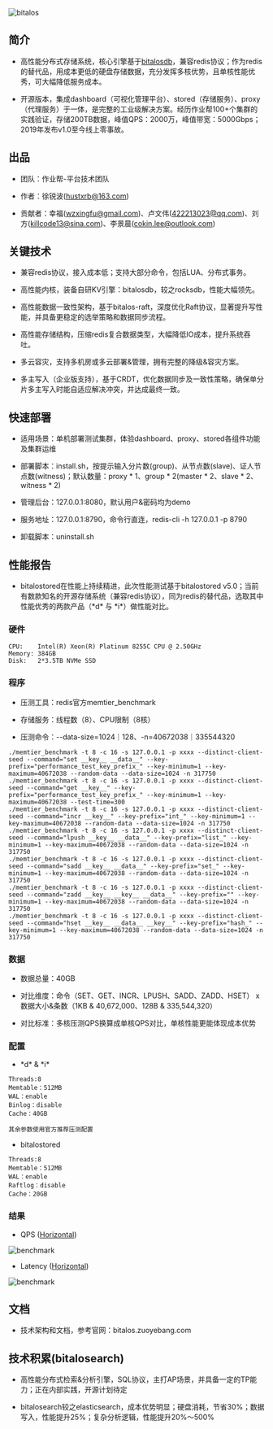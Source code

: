 ![bitalos](./docs/bitalos.png)

## 简介

- 高性能分布式存储系统，核心引擎基于[bitalosdb](https://git.zuoyebang.cc/stored-bitalosdb/bitalosdb/README_CN.md)，兼容redis协议；作为redis的替代品，用成本更低的硬盘存储数据，充分发挥多核优势，且单核性能优秀，可大幅降低服务成本。

- 开源版本，集成dashboard（可视化管理平台）、stored（存储服务）、proxy（代理服务）于一体，是完整的工业级解决方案。经历作业帮100+个集群的实践验证，存储200TB数据，峰值QPS：2000万，峰值带宽：5000Gbps；2019年发布v1.0至今线上零事故。

## 出品

- 团队：作业帮-平台技术团队

- 作者：徐锐波(hustxrb@163.com)

- 贡献者：幸福(wzxingfu@gmail.com)、卢文伟(422213023@qq.com)、刘方(killcode13@sina.com)、李景晨(cokin.lee@outlook.com)

## 关键技术

- 兼容redis协议，接入成本低；支持大部分命令，包括LUA、分布式事务。

- 高性能内核，装备自研KV引擎：bitalosdb，较之rocksdb，性能大幅领先。

- 高性能数据一致性架构，基于bitalos-raft，深度优化Raft协议，显著提升写性能，并具备更稳定的选举策略和数据同步流程。

- 高性能存储结构，压缩redis复合数据类型，大幅降低IO成本，提升系统吞吐。

- 多云容灾，支持多机房或多云部署&管理，拥有完整的降级&容灾方案。

- 多主写入（企业版支持），基于CRDT，优化数据同步及一致性策略，确保单分片多主写入时能自适应解决冲突，并达成最终一致。

## 快速部署

- 适用场景：单机部署测试集群，体验dashboard、proxy、stored各组件功能及集群运维

- 部署脚本：install.sh，按提示输入分片数(group)、从节点数(slave)、证人节点数(witness)；默认数量：proxy * 1、group * 2(master * 2、slave * 2、witness * 2)

- 管理后台：127.0.0.1:8080，默认用户&密码均为demo

- 服务地址：127.0.0.1:8790，命令行直连，redis-cli -h 127.0.0.1 -p 8790

- 卸载脚本：uninstall.sh

## 性能报告

- bitalostored在性能上持续精进，此次性能测试基于bitalostored v5.0；当前有数款知名的开源存储系统（兼容redis协议），同为redis的替代品，选取其中性能优秀的两款产品（\*d\* 与 \*i\*）做性能对比。

### 硬件

```
CPU:    Intel(R) Xeon(R) Platinum 8255C CPU @ 2.50GHz
Memory: 384GB
Disk:   2*3.5TB NVMe SSD
```

### 程序

- 压测工具：redis官方memtier_benchmark

- 存储服务：线程数（8）、CPU限制（8核）

- 压测命令：--data-size=1024｜128、-n=40672038｜335544320

```
./memtier_benchmark -t 8 -c 16 -s 127.0.0.1 -p xxxx --distinct-client-seed --command="set __key__ __data__" --key-prefix="performance_test_key_prefix_" --key-minimum=1 --key-maximum=40672038 --random-data --data-size=1024 -n 317750
./memtier_benchmark -t 8 -c 16 -s 127.0.0.1 -p xxxx --distinct-client-seed --command="get __key__" --key-prefix="performance_test_key_prefix_" --key-minimum=1 --key-maximum=40672038 --test-time=300
./memtier_benchmark -t 8 -c 16 -s 127.0.0.1 -p xxxx --distinct-client-seed --command="incr __key__" --key-prefix="int_" --key-minimum=1 --key-maximum=40672038 --random-data --data-size=1024 -n 317750
./memtier_benchmark -t 8 -c 16 -s 127.0.0.1 -p xxxx --distinct-client-seed --command="lpush __key__ __data__" --key-prefix="list_" --key-minimum=1 --key-maximum=40672038 --random-data --data-size=1024 -n 317750
./memtier_benchmark -t 8 -c 16 -s 127.0.0.1 -p xxxx --distinct-client-seed --command="sadd __key__ __data__" --key-prefix="set_" --key-minimum=1 --key-maximum=40672038 --random-data --data-size=1024 -n 317750
./memtier_benchmark -t 8 -c 16 -s 127.0.0.1 -p xxxx --distinct-client-seed --command="zadd __key__ __key__ __data__" --key-prefix="" --key-minimum=1 --key-maximum=40672038 --random-data --data-size=1024 -n 317750
./memtier_benchmark -t 8 -c 16 -s 127.0.0.1 -p xxxx --distinct-client-seed --command="hset __key__ __data__ __key__" --key-prefix="hash_" --key-minimum=1 --key-maximum=40672038 --random-data --data-size=1024 -n 317750
```

### 数据

- 数据总量：40GB

- 对比维度：命令（SET、GET、INCR、LPUSH、SADD、ZADD、HSET） x 数据大小&条数（1KB & 40,672,000、128B & 335,544,320）

- 对比标准：多核压测QPS换算成单核QPS对比，单核性能更能体现成本优势

### 配置

- \*d\* & \*i\*

```
Threads:8
Memtable：512MB
WAL：enable
Binlog：disable
Cache：40GB

其余参数使用官方推荐压测配置
```

- bitalostored

```
Threads:8
Memtable：512MB
WAL：enable
Raftlog：disable
Cache：20GB
```

### 结果

- QPS ([Horizontal](./docs/benchmark-qps.png))

![benchmark](./docs/benchmark-qps-vertical.png)

- Latency ([Horizontal](./docs/benchmark-latency.png))

![benchmark](./docs/benchmark-latency-vertical.png)

## 文档

- 技术架构和文档，参考官网：bitalos.zuoyebang.com

## 技术积累(bitalosearch)

- 高性能分布式检索&分析引擎，SQL协议，主打AP场景，并具备一定的TP能力；正在内部实践，开源计划待定

- bitalosearch较之elasticsearch，成本优势明显；硬盘消耗，节省30%；数据写入，性能提升25%；复杂分析逻辑，性能提升20%～500%